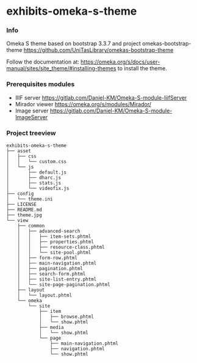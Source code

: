 # exhibits-omeka-s-theme

### Info
Omeka S theme based on bootstrap 3.3.7 and project omekas-bootstrap-theme https://github.com/UniTasLibrary/omekas-bootstrap-theme

Follow the documentation at: https://omeka.org/s/docs/user-manual/sites/site_theme/#installing-themes to install the theme.

### Prerequisites modules
* IIIF server https://gitlab.com/Daniel-KM/Omeka-S-module-IiifServer
* Mirador viewer https://omeka.org/s/modules/Mirador/
* Image server https://gitlab.com/Daniel-KM/Omeka-S-module-ImageServer

### Project treeview
```
exhibits-omeka-s-theme
├── asset
│   ├── css
│   │   └── custom.css
│   └── js
│       ├── default.js
│       ├── dharc.js
│       ├── stats.js
│       └── videofix.js
├── config
│   └── theme.ini
├── LICENSE
├── README.md
├── theme.jpg
└── view
    ├── common
    │   ├── advanced-search
    │   │   ├── item-sets.phtml
    │   │   ├── properties.phtml
    │   │   ├── resource-class.phtml
    │   │   └── site-pool.phtml
    │   ├── form-row.phtml
    │   ├── main-navigation.phtml
    │   ├── pagination.phtml
    │   ├── search-form.phtml
    │   ├── site-list-entry.phtml
    │   └── site-page-pagination.phtml
    ├── layout
    │   └── layout.phtml
    └── omeka
        └── site
            ├── item
            │   ├── browse.phtml
            │   └── show.phtml
            ├── media
            │   └── show.phtml
            └── page
                ├── main-navigation.phtml
                ├── navigation.phtml
                └── show.phtml
```
